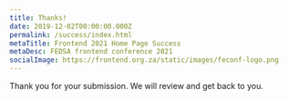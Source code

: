```yaml
---
title: Thanks!
date: 2019-12-02T00:00:00.000Z
permalink: /success/index.html
metaTitle: Frontend 2021 Home Page Success
metaDesc: FEDSA frontend conference 2021
socialImage: https://frontend.org.za/static/images/feconf-logo.png
---
```


Thank you for your submission. We will review and get back to you. 
